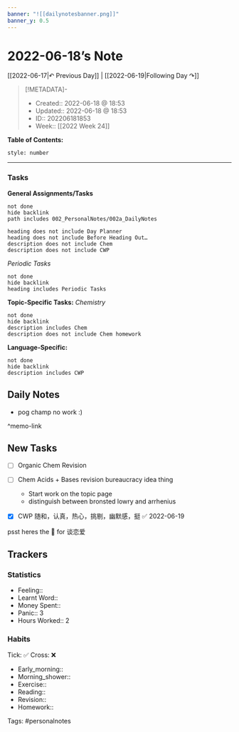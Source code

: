```yaml
---
banner: "![[dailynotesbanner.png]]"
banner_y: 0.5
---
```


# 2022-06-18’s Note

[[2022-06-17|↶ Previous Day]] | [[2022-06-19|Following Day ↷]]

> [!METADATA]-
> - Created:: 2022-06-18 @ 18:53
> - Updated:: 2022-06-18 @ 18:53
> - ID:: 202206181853
> - Week:: [[2022 Week 24]]

**Table of Contents:**
```toc
style: number
```

___
### Tasks
**General Assignments/Tasks**
```tasks
not done
hide backlink
path includes 002_PersonalNotes/002a_DailyNotes

heading does not include Day Planner
heading does not include Before Heading Out…
description does not include Chem
description does not include CWP
```
*Periodic Tasks*
```tasks
not done
hide backlink
heading includes Periodic Tasks
```
**Topic-Specific Tasks:**
*Chemistry*
```tasks
not done
hide backlink
description includes Chem
description does not include Chem homework
```

**Language-Specific:**
```tasks
not done
hide backlink
description includes CWP
```
## Daily Notes
- pog champ no work :)

^memo-link

## New Tasks
- [ ] Organic Chem Revision
- [ ] Chem Acids + Bases revision bureaucracy idea thing
	- Start work on the topic page
	- distinguish between bronsted lowry and arrhenius
- [x] CWP 随和，认真，热心，挑剔，幽默感，挺 ✅ 2022-06-19


psst heres the 📅 for 谈恋爱

## Trackers
### Statistics
- Feeling:: 
- Learnt Word:: 
- Money Spent:: 
- Panic:: 3
- Hours Worked:: 2

### Habits

Tick: ✅ Cross: ❌

- Early_morning:: 
- Morning_shower:: 
- Exercise:: 
- Reading:: 
- Revision:: 
- Homework:: 

Tags: #personalnotes 